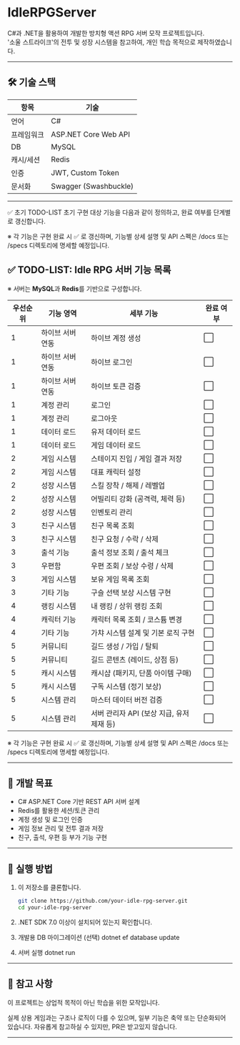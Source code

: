 # IdleRPGServer

C#과 .NET을 활용하여 개발한 방치형 액션 RPG 서버 모작 프로젝트입니다.  
'소울 스트라이크'의 전투 및 성장 시스템을 참고하여, 개인 학습 목적으로 제작하였습니다.

---

## 🛠 기술 스택

| 항목 | 기술 |
|------|------|
| 언어 | C# |
| 프레임워크 | ASP.NET Core Web API |
| DB | MySQL|
| 캐시/세션 | Redis |
| 인증 | JWT, Custom Token |
| 문서화 | Swagger (Swashbuckle) |

---

✅ 초기 TODO-LIST
초기 구현 대상 기능을 다음과 같이 정의하고, 완료 여부를 단계별로 갱신합니다.

※ 각 기능은 구현 완료 시 ✅ 로 갱신하며, 기능별 상세 설명 및 API 스펙은 /docs 또는 /specs 디렉토리에 명세할 예정입니다.


## ✅ TODO-LIST: Idle RPG 서버 기능 목록

※ 서버는 **MySQL**과 **Redis**를 기반으로 구성합니다.


| 우선순위 | 기능 영역       | 세부 기능                         | 완료 여부 |
|----------|----------------|----------------------------------|-----------|
| 1        | 하이브 서버 연동 | 하이브 계정 생성                    | ⬜         |
| 1        | 하이브 서버 연동 | 하이브 로그인                      | ⬜         |
| 1        | 하이브 서버 연동 | 하이브 토큰 검증                   | ⬜         |
| 1        | 계정 관리       | 로그인                            | ⬜         |
| 1        | 계정 관리       | 로그아웃                           | ⬜         |
| 1        | 데이터 로드      | 유저 데이터 로드                     | ⬜         |
| 1        | 데이터 로드      | 게임 데이터 로드                     | ⬜         |
| 2        | 게임 시스템      | 스테이지 진입 / 게임 결과 저장         | ⬜         |
| 2        | 게임 시스템      | 대표 캐릭터 설정                     | ⬜         |
| 2        | 성장 시스템      | 스킬 장착 / 해제 / 레벨업              | ⬜         |
| 2        | 성장 시스템      | 어빌리티 강화 (공격력, 체력 등)         | ⬜         |
| 2        | 성장 시스템      | 인벤토리 관리                        | ⬜         |
| 3        | 친구 시스템      | 친구 목록 조회                       | ⬜         |
| 3        | 친구 시스템      | 친구 요청 / 수락 / 삭제                 | ⬜         |
| 3        | 출석 기능       | 출석 정보 조회 / 출석 체크              | ⬜         |
| 3        | 우편함          | 우편 조회 / 보상 수령 / 삭제             | ⬜         |
| 3        | 게임 시스템      | 보유 게임 목록 조회                    | ⬜         |
| 3        | 기타 기능       | 구슬 선택 보상 시스템 구현              | ⬜         |
| 4        | 랭킹 시스템      | 내 랭킹 / 상위 랭킹 조회                 | ⬜         |
| 4        | 캐릭터 기능      | 캐릭터 목록 조회 / 코스튬 변경            | ⬜         |
| 4        | 기타 기능       | 가챠 시스템 설계 및 기본 로직 구현          | ⬜         |
| 5        | 커뮤니티        | 길드 생성 / 가입 / 탈퇴                 | ⬜         |
| 5        | 커뮤니티        | 길드 콘텐츠 (레이드, 상점 등)             | ⬜         |
| 5        | 캐시 시스템      | 캐시샵 (패키지, 단품 아이템 구매)          | ⬜         |
| 5        | 캐시 시스템      | 구독 시스템 (정기 보상)                  | ⬜         |
| 5        | 시스템 관리      | 마스터 데이터 버전 검증                  | ⬜         |
| 5        | 시스템 관리      | 서버 관리자 API (보상 지급, 유저 제재 등)    | ⬜         |


※ 각 기능은 구현 완료 시 ✅ 로 갱신하며, 기능별 상세 설명 및 API 스펙은 /docs 또는 /specs 디렉토리에 명세할 예정입니다.

---



## 📌 개발 목표

- C# ASP.NET Core 기반 REST API 서버 설계
- Redis를 활용한 세션/토큰 관리
- 계정 생성 및 로그인 인증
- 게임 정보 관리 및 전투 결과 저장
- 친구, 출석, 우편 등 부가 기능 구현

---

## 🚀 실행 방법

1. 이 저장소를 클론합니다.
   ```bash
   git clone https://github.com/your-idle-rpg-server.git
   cd your-idle-rpg-server
2. .NET SDK 7.0 이상이 설치되어 있는지 확인합니다.

3. 개발용 DB 마이그레이션 (선택)
dotnet ef database update

4. 서버 실행
dotnet run


---


## 📎 참고 사항
이 프로젝트는 상업적 목적이 아닌 학습을 위한 모작입니다.

실제 상용 게임과는 구조나 로직이 다를 수 있으며, 일부 기능은 축약 또는 단순화되어 있습니다.
자유롭게 참고하실 수 있지만, PR은 받고있지 않습니다.

---